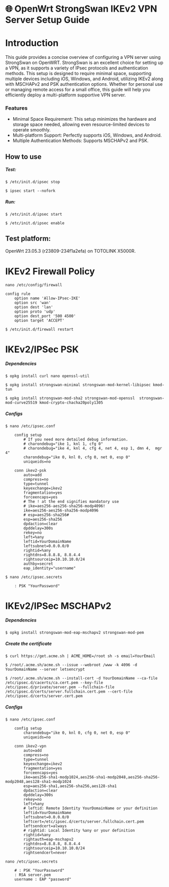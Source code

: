 # 🌐 OpenWrt StrongSwan IKEv2 VPN Server Setup Guide

# Introduction
This guide provides a concise overview of configuring a VPN server using StrongSwan on OpenWRT. StrongSwan is an excellent choice for setting up a VPN, as it supports a variety of IPsec protocols and authentication methods. This setup is designed to require minimal space, supporting multiple devices including iOS, Windows, and Android, utilizing IKEv2 along with MSCHAPv2 and PSK authentication options. Whether for personal use or managing remote access for a small office, this guide will help you efficiently deploy a multi-platform supportive VPN server.

### Features
- Minimal Space Requirement: This setup minimizes the hardware and storage space needed, allowing even resource-limited devices to operate smoothly.
- Multi-platform Support: Perfectly supports iOS, Windows, and Android.
- Multiple Authentication Methods: Supports MSCHAPv2 and PSK.


## How to use
##### Test:
`$ /etc/init.d/ipsec stop`

`$ ipsec start --nofork`
##### Run:
`$ /etc/init.d/ipsec start`

`$ /etc/init.d/ipsec enable`

## Test platform: 
OpenWrt 23.05.3 (r23809-234f1a2efa) on TOTOLINK X5000R.

# IKEv2 Firewall Policy
`nano /etc/config/firewall`

	config rule
		option name 'Allow-IPsec-IKE'
		option src 'wan'
		option dest 'lan'
		option proto 'udp'
		option dest_port '500 4500'
		option target 'ACCEPT'
      
`$ /etc/init.d/firewall restart`


# IKEv2/IPSec PSK
##### Dependencies
`$ opkg install curl nano openssl-util`

`$ opkg install strongswan-minimal strongswan-mod-kernel-libipsec kmod-tun`

`$ opkg install strongswan-mod-sha2 strongswan-mod-openssl  strongswan-mod-curve25519 kmod-crypto-chacha20poly1305`
##### Configs
`$ nano /etc/ipsec.conf`

		config setup
			# If you need more detailed debug information.
			# charondebug="ike 1, knl 1, cfg 0"
			# charondebug="ike 4, knl 4, cfg 4, net 4, esp 1, dmn 4,  mgr 4"
			charondebug="ike 0, knl 0, cfg 0, net 0, esp 0"
			uniqueids=no
		
		conn ikev2-psk
			auto=add
			compress=no
			type=tunnel
			keyexchange=ikev2
			fragmentation=yes
			forceencaps=yes
			# The ! at the end signifies mandatory use
			# ike=aes256-aes256-sha256-modp4096!
			ike=aes256-aes256-sha256-modp4096
			# esp=aes256-sha256#
			esp=aes256-sha256
			dpdaction=clear
			dpddelay=300s
			rekey=no
			left=%any
			leftid=YourDomainName
			leftsubnet=0.0.0.0/0
			rightid=%any
			rightdns=8.8.8.8, 8.8.4.4
			rightsourceip=10.10.10.0/24
			authby=secret
			eap_identity="username"

`$ nano /etc/ipsec.secrets`

		: PSK "YourPassword"


# IKEv2/IPSec MSCHAPv2
##### Dependencies
`$ opkg install strongswan-mod-eap-mschapv2 strongswan-mod-pem`

##### Create the certificate
`$ curl https://get.acme.sh | ACME_HOME=/root sh -s email=YourEmail`

`$ /root/.acme.sh/acme.sh --issue --webroot /www -k 4096 -d YourDomainName --server letsencrypt`

`$ /root/.acme.sh/acme.sh --install-cert -d YourDomainName --ca-file /etc/ipsec.d/cacerts/ca.cert.pem --key-file /etc/ipsec.d/private/server.pem --fullchain-file /etc/ipsec.d/certs/server.fullchain.cert.pem --cert-file /etc/ipsec.d/certs/server.cert.pem`

##### Configs
`$ nano /etc/ipsec.conf`

		config setup
			charondebug="ike 0, knl 0, cfg 0, net 0, esp 0"
			uniqueids=no

		conn ikev2-vpn
			auto=add
			compress=no
			type=tunnel
			keyexchange=ikev2
			fragmentation=yes
			forceencaps=yes
			ike=aes256-sha1-modp1024,aes256-sha1-modp2048,aes256-sha256-modp2048,aes128-sha1-modp1024
			esp=aes256-sha1,aes256-sha256,aes128-sha1
			dpdaction=clear
			dpddelay=300s
			rekey=no
			left=%any
			# leftid: Remote Identity YourDomainName or your definition
			leftid=YourDomainName
			leftsubnet=0.0.0.0/0
			leftcert=/etc/ipsec.d/certs/server.fullchain.cert.pem
			leftsendcert=always
			# rightid: Local Identity %any or your definition
			rightid=%any
			rightauth=eap-mschapv2
			rightdns=8.8.8.8, 8.8.4.4
			rightsourceip=10.10.10.0/24
			rightsendcert=never

`nano /etc/ipsec.secrets`

		# : PSK "YourPassword"
		: RSA server.pem
		username : EAP "password" 
